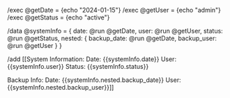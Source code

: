 /exec @getDate = {echo "2024-01-15"}
/exec @getUser = {echo "admin"}
/exec @getStatus = {echo "active"}

/data @systemInfo = {
date: @run @getDate,
user: @run @getUser,
status: @run @getStatus,
nested: {
backup_date: @run @getDate,
backup_user: @run @getUser
  }
}

/add [[System Information:
Date: {{systemInfo.date}}
User: {{systemInfo.user}}
Status: {{systemInfo.status}}

Backup Info:
Date: {{systemInfo.nested.backup_date}}
User: {{systemInfo.nested.backup_user}}]]